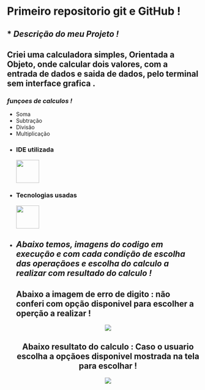 # **Primeiro repositorio  git e GitHub !**

   ## * ***Descrição do meu Projeto !***
 
 ## Criei uma calculadora simples, Orientada a Objeto, onde calcular dois valores, com a entrada de dados e saida de dados, pelo terminal sem interface grafica .
  
 ### ***funçoes de calculos !***
  * Soma 
  * Subtração
  * Divisão
  * Multiplicação
- ### IDE utilizada
  <img src="https://cdn.jsdelivr.net/gh/devicons/devicon/icons/vscode/vscode-original-wordmark.svg" whidt="60" height="60"/> 

- ### Tecnologias usadas
    <img src="https://cdn.jsdelivr.net/gh/devicons/devicon/icons/java/java-original-wordmark.svg" whidt="60" height="60"/>
- ##  _Abaixo temos, imagens do codigo em execução e com cada condição de escolha das operaçãoes e escolha do calculo a realizar com resultado do calculo !_
   ## Abaixo a imagem de erro de digito :  não conferi com opção disponivel para escolher a operção a realizar !
   <div align="center">
        <img src="https://github.com/Rafael100099/Calculadora/assets/93090098/3d8fdd32-84e2-4182-9097-9d7d234d4f7a" <div/>
             <div/>
                
    ## Abaixo resultato do calculo :  Caso o usuario escolha a opçãoes disponivel mostrada na tela para escolhar !
  <div align="center">
      <img src="https://github.com/Rafael100099/Calculadora/assets/93090098/c6368d2e-fb23-4de5-a983-fc60a3ccdcbc"
      <div/>
